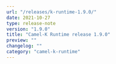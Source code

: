 ```yaml
---
url: "/releases/k-runtime-1.9.0/"
date: 2021-10-27
type: release-note
version: "1.9.0"
title: "Camel-K Runtime release 1.9.0"
preview: ""
changelog: ""
category: "camel-k-runtime"
---
```


